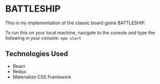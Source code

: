 # BATTLESHIP

This is my implementation of the classic board game BATTLESHIP.

To run this on your local machine, navigate to the console and type the following in your console: ```npm start```

## Technologies Used
- React
- Redux
- Materialize CSS Framework